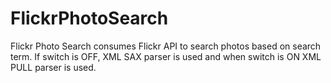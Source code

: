 # FlickrPhotoSearch
Flickr Photo Search consumes Flickr API to search photos based on search term. If switch is OFF, XML SAX parser is used and when switch is ON XML PULL parser is used.
